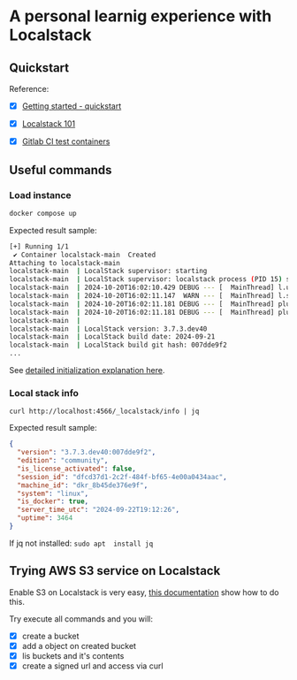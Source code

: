 # A personal learnig experience with Localstack

## Quickstart

Reference:
- [x] [Getting started - quickstart](https://docs.localstack.cloud/getting-started/quickstart/)
- [x] [Localstack 101](https://docs.localstack.cloud/academy/localstack-101/)
- [x] [Gitlab CI test containers](https://docs.localstack.cloud/tutorials/gitlab_ci_testcontainers/)


## Useful commands

### Load instance

``` bash
docker compose up
```

Expected result sample:
``` bash
[+] Running 1/1
 ✔ Container localstack-main  Created                                                                          0.3s
Attaching to localstack-main
localstack-main  | LocalStack supervisor: starting
localstack-main  | LocalStack supervisor: localstack process (PID 15) starting
localstack-main  | 2024-10-20T16:02:10.429 DEBUG --- [  MainThread] l.utils.docker_utils       : Using SdkDockerClient. LEGACY_DOCKER_CLIENT: False, SDK installed: True
localstack-main  | 2024-10-20T16:02:11.147  WARN --- [  MainThread] l.services.internal        : Enabling diagnose endpoint, please be aware that this can expose sensitive information via your network.
localstack-main  | 2024-10-20T16:02:11.181 DEBUG --- [  MainThread] plux.runtime.manager       : instantiating plugin PluginSpec(localstack.runtime.components.aws = <class 'localstack.aws.components.AwsComponents'>)
localstack-main  | 2024-10-20T16:02:11.181 DEBUG --- [  MainThread] plux.runtime.manager       : loading plugin localstack.runtime.components:aws
localstack-main  |
localstack-main  | LocalStack version: 3.7.3.dev40
localstack-main  | LocalStack build date: 2024-09-21
localstack-main  | LocalStack build git hash: 007dde9f2
...
```

See [detailed initialization explanation here](./docs/init.md).

### Local stack info

`curl http://localhost:4566/_localstack/info | jq`

Expected result sample:
``` json
{
  "version": "3.7.3.dev40:007dde9f2",
  "edition": "community",
  "is_license_activated": false,
  "session_id": "dfcd37d1-2c2f-484f-bf65-4e00a0434aac",
  "machine_id": "dkr_8b45de376e9f",
  "system": "linux",
  "is_docker": true,
  "server_time_utc": "2024-09-22T19:12:26",
  "uptime": 3464
}
```

If jq not installed: `sudo apt  install jq`

## Trying AWS S3 service on Localstack

Enable S3 on Localstack is very easy, [this documentation](./docs/s3.md) show how to do this.

Try execute all commands and you will:
 - [x] create a bucket
 - [x] add a object on created bucket
 - [x] lis buckets and it's contents
 - [x] create a signed url and access via curl
